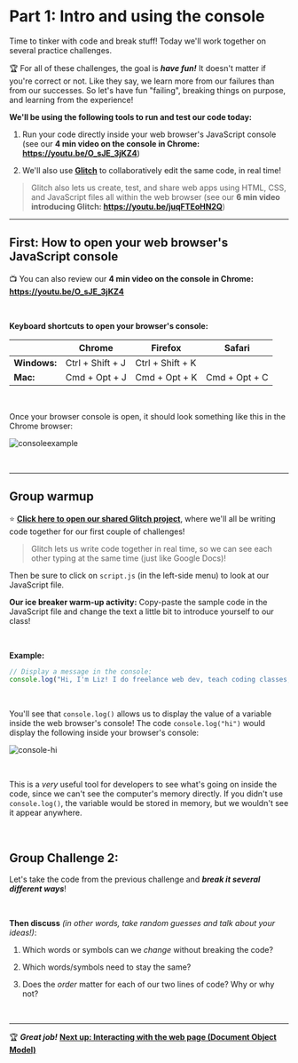 # Part 1: Intro and using the console

Time to tinker with code and break stuff! Today we'll work together on several practice challenges.

:trophy: For all of these challenges, the goal is ***have fun!*** It doesn't matter if you're correct or not. Like they say, we learn more from our failures than from our successes. So let's have fun "failing", breaking things on purpose, and learning from the experience!

**We'll be using the following tools to run and test our code today:**

  1. Run your code directly inside your web browser's JavaScript console (see our **4 min video on the console in Chrome: https://youtu.be/O_sJE_3jKZ4**)
  
  2. We'll also use [**Glitch**](https://glitch.com/) to collaboratively edit the same code, in real time!
  
  > Glitch also lets us create, test, and share web apps using HTML, CSS, and JavaScript files all within the web browser (see our **6 min video introducing Glitch: https://youtu.be/juqFTEoHN2Q**)

<hr/>

## First: How to open your web browser's JavaScript console

:tv: You can also review our **4 min video on the console in Chrome: https://youtu.be/O_sJE_3jKZ4**

<br/>

**Keyboard shortcuts to open your browser's console:**

|  | Chrome | Firefox | Safari |
| --- | ---- | ---- | ---- |
| **Windows:** | Ctrl + Shift + J | Ctrl + Shift + K | |
| **Mac:** | Cmd + Opt + J | Cmd + Opt + K |  Cmd + Opt + C |

<br/>

Once your browser console is open, it should look something like this in the Chrome browser:

![consoleexample](https://user-images.githubusercontent.com/1555022/40752516-b9c6f472-6424-11e8-9d9c-c49a86ecac1a.png)

<br/>

<hr/>

## Group warmup

:star: [**Click here to open our shared Glitch project**](https://glitch.com/edit/#!/join/90ae8166-64f3-486f-9821-f2a725c842ee), where we'll all be writing code together for our first couple of challenges!

  > Glitch lets us write code together in real time, so we can see each other typing at the same time (just like Google Docs)!

Then be sure to click on `script.js` (in the left-side menu) to look at our JavaScript file.

**Our ice breaker warm-up activity:** Copy-paste the sample code in the JavaScript file and change the text a little bit to introduce yourself to our class!

<br/>

**Example:**
```javascript
// Display a message in the console:
console.log("Hi, I'm Liz! I do freelance web dev, teach coding classes, and run meetup groups. :)");
```

<br/>

You'll see that `console.log()` allows us to display the value of a variable inside the web browser's console! The code `console.log("hi")` would display the following inside your browser's console:

![console-hi](https://user-images.githubusercontent.com/1555022/40753351-82252724-6428-11e8-857f-3acfa62ab270.png)

<br/>

This is a *very* useful tool for developers to see what's going on inside the code, since we can't see the computer's memory directly. If you didn't use `console.log()`, the variable would be stored in memory, but we wouldn't see it appear anywhere.

<br/>

## Group Challenge 2: 

Let's take the code from the previous challenge and ***break it several different ways***!

<br/>

**Then discuss** *(in other words, take random guesses and talk about your ideas!)*:

  1. Which words or symbols can we *change* without breaking the code?
  
  2. Which words/symbols need to stay the same?

  3. Does the *order* matter for each of our two lines of code? Why or why not?  


<br/>
<hr/>

:trophy: ***Great job!*** **[Next up: Interacting with the web page (Document Object Model)](https://github.com/LearningNerd/js-intro-dom/blob/master/2-dom-challenges.md)**
